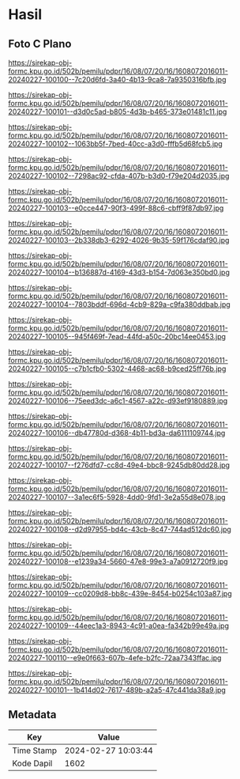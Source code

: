 # Hasil

## Foto C Plano

https://sirekap-obj-formc.kpu.go.id/502b/pemilu/pdpr/16/08/07/20/16/1608072016011-20240227-100100--7c20d6fd-3a40-4b13-9ca8-7a9350316bfb.jpg

https://sirekap-obj-formc.kpu.go.id/502b/pemilu/pdpr/16/08/07/20/16/1608072016011-20240227-100101--d3d0c5ad-b805-4d3b-b465-373e01481c11.jpg

https://sirekap-obj-formc.kpu.go.id/502b/pemilu/pdpr/16/08/07/20/16/1608072016011-20240227-100102--1063bb5f-7bed-40cc-a3d0-fffb5d68fcb5.jpg

https://sirekap-obj-formc.kpu.go.id/502b/pemilu/pdpr/16/08/07/20/16/1608072016011-20240227-100102--7298ac92-cfda-407b-b3d0-f79e204d2035.jpg

https://sirekap-obj-formc.kpu.go.id/502b/pemilu/pdpr/16/08/07/20/16/1608072016011-20240227-100103--e0cce447-90f3-499f-88c6-cbff9f87db97.jpg

https://sirekap-obj-formc.kpu.go.id/502b/pemilu/pdpr/16/08/07/20/16/1608072016011-20240227-100103--2b338db3-6292-4026-9b35-59f176cdaf90.jpg

https://sirekap-obj-formc.kpu.go.id/502b/pemilu/pdpr/16/08/07/20/16/1608072016011-20240227-100104--b136887d-4169-43d3-b154-7d063e350bd0.jpg

https://sirekap-obj-formc.kpu.go.id/502b/pemilu/pdpr/16/08/07/20/16/1608072016011-20240227-100104--7803bddf-696d-4cb9-829a-c9fa380ddbab.jpg

https://sirekap-obj-formc.kpu.go.id/502b/pemilu/pdpr/16/08/07/20/16/1608072016011-20240227-100105--945f469f-7ead-44fd-a50c-20bc14ee0453.jpg

https://sirekap-obj-formc.kpu.go.id/502b/pemilu/pdpr/16/08/07/20/16/1608072016011-20240227-100105--c7b1cfb0-5302-4468-ac68-b9ced25ff76b.jpg

https://sirekap-obj-formc.kpu.go.id/502b/pemilu/pdpr/16/08/07/20/16/1608072016011-20240227-100106--75eed3dc-a6c1-4567-a22c-d93ef9180889.jpg

https://sirekap-obj-formc.kpu.go.id/502b/pemilu/pdpr/16/08/07/20/16/1608072016011-20240227-100106--db47780d-d368-4b11-bd3a-da6111109744.jpg

https://sirekap-obj-formc.kpu.go.id/502b/pemilu/pdpr/16/08/07/20/16/1608072016011-20240227-100107--f276dfd7-cc8d-49e4-bbc8-9245db80dd28.jpg

https://sirekap-obj-formc.kpu.go.id/502b/pemilu/pdpr/16/08/07/20/16/1608072016011-20240227-100107--3a1ec6f5-5928-4dd0-9fd1-3e2a55d8e078.jpg

https://sirekap-obj-formc.kpu.go.id/502b/pemilu/pdpr/16/08/07/20/16/1608072016011-20240227-100108--d2d97955-bd4c-43cb-8c47-744ad512dc60.jpg

https://sirekap-obj-formc.kpu.go.id/502b/pemilu/pdpr/16/08/07/20/16/1608072016011-20240227-100108--e1239a34-5660-47e8-99e3-a7a0912720f9.jpg

https://sirekap-obj-formc.kpu.go.id/502b/pemilu/pdpr/16/08/07/20/16/1608072016011-20240227-100109--cc0209d8-bb8c-439e-8454-b0254c103a87.jpg

https://sirekap-obj-formc.kpu.go.id/502b/pemilu/pdpr/16/08/07/20/16/1608072016011-20240227-100109--44eec1a3-8943-4c91-a0ea-fa342b99e49a.jpg

https://sirekap-obj-formc.kpu.go.id/502b/pemilu/pdpr/16/08/07/20/16/1608072016011-20240227-100110--e9e0f663-607b-4efe-b2fc-72aa7343ffac.jpg

https://sirekap-obj-formc.kpu.go.id/502b/pemilu/pdpr/16/08/07/20/16/1608072016011-20240227-100101--1b414d02-7617-489b-a2a5-47c441da38a9.jpg


## Metadata

| Key        | Value               |
| ---------- | ------------------- |
| Time Stamp | 2024-02-27 10:03:44 |
| Kode Dapil | 1602                |




